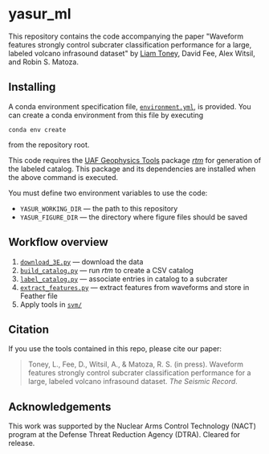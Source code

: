 # yasur_ml

This repository contains the code accompanying the paper "Waveform features
strongly control subcrater classification performance for a large, labeled volcano infrasound
dataset" by [Liam Toney](mailto:ldtoney@alaska.edu), David Fee, Alex Witsil, and Robin S. Matoza.

## Installing

A conda environment specification file, [`environment.yml`](environment.yml), is
provided. You can create a conda environment from this file by executing
```shell
conda env create
```
from the repository root.

This code requires the [UAF Geophysics Tools](https://github.com/uafgeotools) package
[*rtm*](https://github.com/uafgeotools/rtm) for generation of the labeled
catalog. This package and its dependencies are installed when the above command
is executed.

You must define two environment variables to use the code:
- `YASUR_WORKING_DIR` — the path to this repository
- `YASUR_FIGURE_DIR` — the directory where figure files should be saved

## Workflow overview

1. [`download_3E.py`](data/download_3E.py) — download the data
2. [`build_catalog.py`](label/build_catalog.py) — run *rtm* to create a CSV catalog
3. [`label_catalog.py`](label/label_catalog.py) — associate entries in catalog to a subcrater
4. [`extract_features.py`](features/extract_features.py) — extract features from waveforms and store in Feather file
5. Apply tools in [`svm/`](svm/)

## Citation

If you use the tools contained in this repo, please cite our paper:

> Toney, L., Fee, D., Witsil, A., & Matoza, R. S. (in press). Waveform features
> strongly control subcrater classification performance for a large, labeled
> volcano infrasound dataset. *The Seismic Record*.

## Acknowledgements

This work was supported by the Nuclear Arms Control Technology (NACT) program at the
Defense Threat Reduction Agency (DTRA). Cleared for release.
